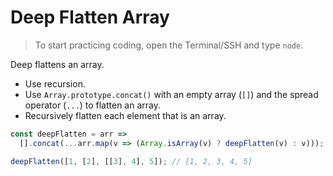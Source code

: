 # Deep Flatten Array

> To start practicing coding, open the Terminal/SSH and type `node`.

Deep flattens an array.

- Use recursion.
- Use `Array.prototype.concat()` with an empty array (`[]`) and the spread operator (`...`) to flatten an array.
- Recursively flatten each element that is an array.

```js
const deepFlatten = arr =>
  [].concat(...arr.map(v => (Array.isArray(v) ? deepFlatten(v) : v)));
```

```js
deepFlatten([1, [2], [[3], 4], 5]); // [1, 2, 3, 4, 5]
```
